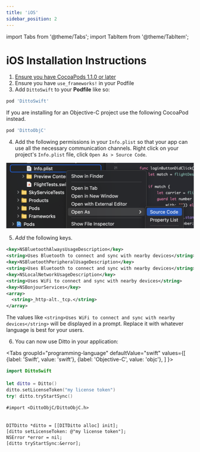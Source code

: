 ```yaml
---
title: 'iOS'
sidebar_position: 2
---
```


import Tabs from '@theme/Tabs';
import TabItem from '@theme/TabItem';

# iOS Installation Instructions

1. [Ensure you have CocoaPods 1.1.0 or later](https://guides.cocoapods.org/using/getting-started.html)
2. Ensure you have `use_frameworks!` in your Podfile
3. Add `DittoSwift` to your __Podfile__ like so:

```ruby
pod 'DittoSwift'
```

If you are installing for an Objective-C project use the following CocoaPod instead.

```ruby
pod 'DittoObjC'
```

4. Add the following permissions in your `Info.plist` so that your app can use all the necessary communication channels. Right click on your project's `Info.plist` file, click `Open As > Source Code`.

![Example banner](./xcode-info-plist-open-as-source.png)

5. _Add_ the following keys. 

```xml title=Info.plist
<key>NSBluetoothAlwaysUsageDescription</key>
<string>Uses Bluetooth to connect and sync with nearby devices</string>
<key>NSBluetoothPeripheralUsageDescription</key>
<string>Uses Bluetooth to connect and sync with nearby devices</string>
<key>NSLocalNetworkUsageDescription</key>
<string>Uses WiFi to connect and sync with nearby devices</string>
<key>NSBonjourServices</key>
<array>
  <string>_http-alt._tcp.</string>
</array>
```

The values like `<string>Uses WiFi to connect and sync with nearby devices</string>` will be displayed in a prompt. Replace it with whatever language is best for your users.

6. You can now use Ditto in your application:

<Tabs
  groupId="programming-language"
  defaultValue="swift"
  values={[
    {label: 'Swift', value: 'swift'},
    {label: 'Objective-C', value: 'objc'},
  ]
}>
<TabItem value="swift">

```swift
import DittoSwift

let ditto = Ditto()
ditto.setLicenseToken("my license token")
try! ditto.tryStartSync()
```

</TabItem>
<TabItem value="objc">

```objc
#import <DittoObjC/DittoObjC.h>


DITDitto *ditto = [[DITDitto alloc] init];
[ditto setLicenseToken: @"my license token"];
NSError *error = nil;
[ditto tryStartSync:&error];
```

</TabItem>
</Tabs>